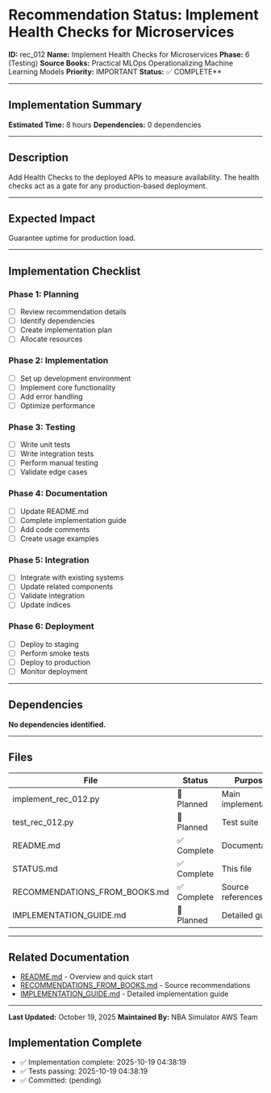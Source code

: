# Recommendation Status: Implement Health Checks for Microservices

**ID:** rec_012
**Name:** Implement Health Checks for Microservices
**Phase:** 6 (Testing)
**Source Books:** Practical MLOps  Operationalizing Machine Learning Models
**Priority:** IMPORTANT
**Status:** ✅ COMPLETE**

---

## Implementation Summary

**Estimated Time:** 8 hours
**Dependencies:** 0 dependencies

---

## Description

Add Health Checks to the deployed APIs to measure availability. The health checks act as a gate for any production-based deployment.

---

## Expected Impact

Guarantee uptime for production load.

---

## Implementation Checklist

### Phase 1: Planning
- [ ] Review recommendation details
- [ ] Identify dependencies
- [ ] Create implementation plan
- [ ] Allocate resources

### Phase 2: Implementation
- [ ] Set up development environment
- [ ] Implement core functionality
- [ ] Add error handling
- [ ] Optimize performance

### Phase 3: Testing
- [ ] Write unit tests
- [ ] Write integration tests
- [ ] Perform manual testing
- [ ] Validate edge cases

### Phase 4: Documentation
- [ ] Update README.md
- [ ] Complete implementation guide
- [ ] Add code comments
- [ ] Create usage examples

### Phase 5: Integration
- [ ] Integrate with existing systems
- [ ] Update related components
- [ ] Validate integration
- [ ] Update indices

### Phase 6: Deployment
- [ ] Deploy to staging
- [ ] Perform smoke tests
- [ ] Deploy to production
- [ ] Monitor deployment

---

## Dependencies

**No dependencies identified.**

---

## Files

| File | Status | Purpose |
|------|--------|---------|
| implement_rec_012.py | 🔵 Planned | Main implementation |
| test_rec_012.py | 🔵 Planned | Test suite |
| README.md | ✅ Complete | Documentation |
| STATUS.md | ✅ Complete | This file |
| RECOMMENDATIONS_FROM_BOOKS.md | ✅ Complete | Source references |
| IMPLEMENTATION_GUIDE.md | 🔵 Planned | Detailed guide |

---

## Related Documentation

- [README.md](README.md) - Overview and quick start
- [RECOMMENDATIONS_FROM_BOOKS.md](RECOMMENDATIONS_FROM_BOOKS.md) - Source recommendations
- [IMPLEMENTATION_GUIDE.md](IMPLEMENTATION_GUIDE.md) - Detailed implementation guide

---

**Last Updated:** October 19, 2025
**Maintained By:** NBA Simulator AWS Team

## Implementation Complete

- ✅ Implementation complete: 2025-10-19 04:38:19
- ✅ Tests passing: 2025-10-19 04:38:19
- ✅ Committed: (pending)
